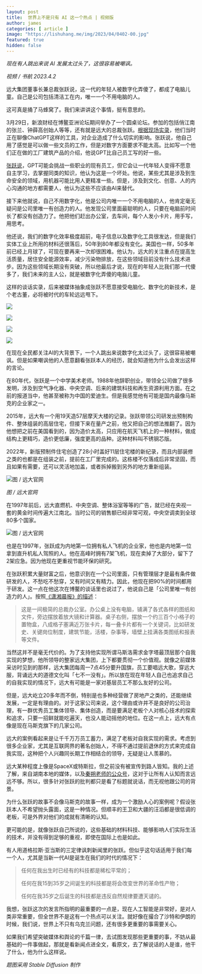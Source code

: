 ```yaml
---
layout: post
title:  世界上不是只有 AI 这一个热点 | 视频版
author: james
categories: [ article ]
image: "https://lishuhang.me/img/2023/04/0402-00.jpg"
featured: true
hidden: false
---
```




*现在有人跳出来说 AI 发展太过头了，这很容易被嘲讽。*



*视频 / 书航 2023.4.2*

远大集团董事长兼总裁张跃说，这一代的年轻人被数字化弄傻了，都成了电脑儿童。自己是公司包括清洁工在内，唯一一个不用电脑的人。

这可真是捅了马蜂窝了。我们来讲讲这个事情，挺有意思的。

3月29日，新浪财经在博鳌亚洲论坛期间举办了一个圆桌论坛。参加的包括俏江南的张兰、钟薛高创始人等等，还有就是远大的总裁张跃。[根据现场实录](https://zhibo.sina.com.cn/finance/688871)，他们当时正在聊像ChatGPT这样的工具，对企业造成了什么切实的影响。张跃说，他自己用了感觉是可以做一些文员的工作，但是对数字方面要求不能太高。比如写一个他们正在做的工厂建筑产品的介绍，他说GPT比自己员工写的好一些。

[张跃说](https://finance.sina.com.cn/stock/roll/2023-03-29/doc-imynqenv6666462.shtml)，GPT可能会挑战一些职业的现有员工，但它会让一代年轻人变得不愿意自主学习，去掌握同类的知识，他认为这是一个坏处。他说，某些尤其是涉及到生命安全的领域，用机器可能比用人更精准一些。但是，涉及到文化、创意、人的内心沟通的地方都需要人，他认为这些不应该由AI来替代。

接下来他就说，自己不用数字化，他是公司内唯一一个不用电脑的人，他肯定毫无疑问是公司里唯一有创造力的人。他发现公司里面最聪明的人，只要在电脑前时间长了都没有创造力了。他把他们赶出办公室，去车间，每个人发小卡片，用手写，用思考。

他还说，我们的数字化效率极度超前，电子信息以及数字化工具很发达，但是我们实体工业上所用的材料还很落后，50年到80年都没有变化。美国也一样，50多年前已经上月球了，可现在要再来一次却很困难。他认为，远大的关注重点在提高生活质量，居住安全能源效率，减少污染物排放，在这些领域目前没有什么技术进步。因为这些领域长期没有突破，所以他最后才说，现在的年轻人比我们那一代傻多了，我们未来的主人公，就是被数字化弄傻的电脑儿童。

这样的谈话实录，后来被媒体抽象成张跃不愿意接受电脑化、数字化的新技术，是个老古董，必将被时代的车轮远远甩下。

![](https://lishuhang.me/img/2023/04/0402-01.jpg)

![](https://lishuhang.me/img/2023/04/0402-02.jpg)

![](https://lishuhang.me/img/2023/04/0402-03.jpg)

![](https://lishuhang.me/img/2023/04/0402-04.jpg)

在现在全民都关注AI的大背景下，一个人跳出来说数字化太过头了，这很容易被嘲讽。但是如果嘲讽他的人愿意翻看张跃本人的经历，就会知道他为什么会发出这样的言论。

在80年代，张跃是一个中学美术老师。1988年他辞职创业，带领全公司做了很多发明，涉及到空气净化器、中央空调、后来的建筑科技和再生资源利用方面。在之前的报道当中，他甚至被称为中国的爱迪生。但是我感觉他有可能是国内最像马斯克的企业家之一。

2015年，远大有一个用19天造57层摩天大楼的记录。张跃带领公司研发出预制构件、整体组装的高层住宅，但接下来在量产之前，他又把自己的想法推翻了。因为他想把之前在美国看到的，因为造价太高，只应用在航天飞机上的一种材料，做成结构上更精巧，造价更低廉，强度更高的品种。这种材料叫不锈钢芯版。

2022年，新版预制件住宅创造了28小时盖好11层住宅楼的新纪录，而且内部装修之类的也都是在组装之前，提前在工厂里完成的。这栋楼不仅落成后非常坚固，而且如果有需要，还可以灵活地加盖，或者拆掉搬到另外的地方重新组装。

![图 / 远大官网](https://lishuhang.me/img/2023/04/0402-05.jpg)

*图 / 远大官网*

在1997年前后，远大直燃机、中央空调、整体浴室等等的广告，就已经在央视一套的黄金时间传遍大江南北。当时公司的销售额已经非常可观，中央空调卖到全球80多个国家。

![图 / 远大官网](https://lishuhang.me/img/2023/04/0402-06.gif)

也是在1997年，张跃成为内地第一位拥有私人飞机的企业家，他也是内地第一位拿到直升机私人驾照的人。他在高峰时拥有7架飞机，现在卖掉了大部分，留下了2架应急。因为他现在更重视节能环保的研究。

在张跃积累大量财富之后，他意识到在一个公司里面，只有管理层才是最有条件做研发的人，不愁吃不愁穿，又有时间又有精力。因此，他现在把90%的时间都用于研发。这一点在他这次在博鳌的谈话里也说过了，他说自己是「公司里唯一有创造力的人」。按照[《潇湘晨报》的描述](https://mp.weixin.qq.com/s/b4ZFjLjKDUC6Xjjv5MnEWA)：

>  这是一间极简的总裁办公室。办公桌上没有电脑，铺满了各式各样的图纸和文件，旁边摆放着放大镜和计算器。桌子右侧，摆放一个约三百个小格子的置物盒，八成格子塞满近万张卡片，每一叠卡片都有一个关键词，比如研发史、关键岗位制度，建筑节能，活楼，杂事等，墙壁上挂满各类图纸和报表等文件。

当然这并不是毫无代价的。为了支持他实现所谓马斯洛需求金字塔最顶层那个自我实现的梦想，他所领导的整家远大集团，上下都要贯彻一个价值观。就像之前媒体采访时见到的那样，远大集团每周一7点45分要升国旗，员工要唱远大歌，穿远大服，背诵远大的道德文化叫「七不一没有」。所以放在现在年轻人自己也追求自己的自我实现的情况下，远大有可能是一家对基层员工不那么友好的公司。

但是，远大屹立20多年而不倒，特别是也多种经营做了房地产之类的，还能继续发展，一定是有理由的。对于这家公司来说，这个理由或许并不是良好的公司治理，有一群优秀员工集体领导、集体创造，而是要满足老板个人对核心技术的探索和追求，只要一招鲜就能吃遍天，也没人能动摇他的地位。在这一点上，远大有点像是现在马斯克旗下的几家公司。

远大的案例看起来是让千千万万员工蓄力，满足了老板对自我实现的需求。考虑到很多企业家，尤其是互联网界的著名创始人，不得不通过提前退休的方式来完成自我实现，这种把个人兴趣同长期工作相结合的领导，无疑是让人羡慕的。

远大某种程度上像是SpaceX或特斯拉，但之前没有被宣传到路人皆知。我的上述了解，来自湖南本地的媒体，以及[秦朔老师的公众号](https://mp.weixin.qq.com/s/hihhYDxJwQJGYz3En1iJkg)，这对于让所有人认知而言远远不够。所以，很多针对张跃的批判都只是看了标题就说话，而无视他跟公司的背景。

为什么张跃的故事不会像马斯克的故事一样，成为一个激励人心的案例呢？假设张跃本人不希望抛头露面，这是一种情况。但顺丰的王卫和大疆的汪滔都是很低调的老板，可是外界对他们的成就有清晰的认知。

更可能的是，就像张跃自己所说的，这些基础的材料科技、能够影响人们实际生活的技术，并没有得到足够的重视，即使在国际上也是如此。

有人用道格拉斯·亚当斯的三定律讽刺新闻里的张跃。但似乎这句话适用于我们每一个人，尤其是当新一代AI是诞生在我们的时代的情况下：

>  任何在我出生时已经有的科技都是稀松平常的；
>
>  任何在我15到35岁之间诞生的科技都是将会改变世界的革命性产物；
>
>  任何在我35岁之后诞生的科技都是违反自然规律要遭天谴的。

我想，张跃这次的发言所指明的最重要的一点是，现在人工智能是非常好，是对人类非常重要，但全世界不是这有一个热点可以关注。就好像在撮合了沙特和伊朗的时候，我们说，世界上不只有乌克兰问题，还有很多更重要的事需要关心。

如果我们希望突破媒体和舆论的千篇一律，去试图发现那些更重要的事，不妨从最基础的一件事做起，那就是看新闻点进全文，看原文，去了解说话的人是谁，他干了什么，他为什么这样说。

*题图采用 Stable Diffusion 制作*